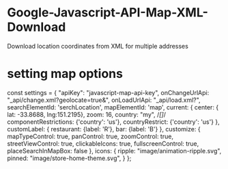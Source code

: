 # Google-Javascript-API-Map-XML-Download
Download location coordinates from XML for multiple addresses 


# setting map options
const settings = {
		"apiKey": "javascript-map-api-key",
		onChangeUrlApi: "_api/change.xml?geolocate=true&",
		onLoadUrlApi: "_api/load.xml?",
		searchElementId: 'serchLocation',
		mapElementId: 'map',
		current: {
			center: { lat:  -33.8688,  lng:151.2195},
			zoom: 16, 
			country: "my", /*[]*/
			componentRestrictions: {'country': 'us'},
			countryRestrict: {'country': 'us'}
        },
		customLabel: {
			restaurant: {label: 'R'},
			bar: {label: 'B'}
		},
		customize: {
			mapTypeControl: true,
			panControl: true,
			zoomControl: true,
			streetViewControl: true,
			clickableIcons: true,
			fullscreenControl: true,
			placeSearchInMapBox: false
		},
		icons: {
		  ripple: "image/animation-ripple.svg",
		  pinned:  "image/store-home-theme.svg",
		}
};
